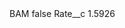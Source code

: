 <?xml version="1.0" encoding="UTF-8"?>
<CustomMetadata xmlns="http://soap.sforce.com/2006/04/metadata" xmlns:xsi="http://www.w3.org/2001/XMLSchema-instance" xmlns:xsd="http://www.w3.org/2001/XMLSchema">
    <label>BAM</label>
    <protected>false</protected>
    <values>
        <field>Rate__c</field>
        <value xsi:type="xsd:double">1.5926</value>
    </values>
</CustomMetadata>
